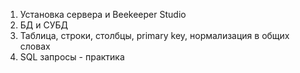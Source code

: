 1. Установка сервера и Beekeeper Studio
2. БД и СУБД
3. Таблица, строки, столбцы, primary key, нормализация в общих словах
4. SQL запросы - практика 
